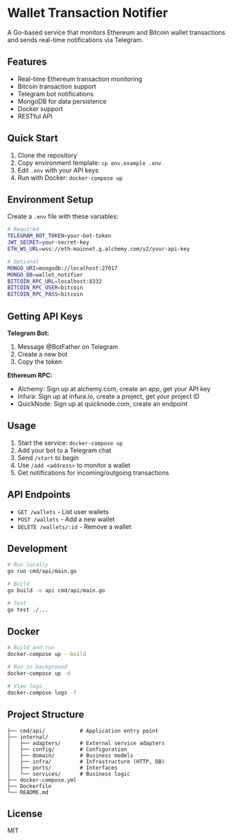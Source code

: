 # Wallet Transaction Notifier

A Go-based service that monitors Ethereum and Bitcoin wallet transactions and sends real-time notifications via Telegram.

## Features

- Real-time Ethereum transaction monitoring
- Bitcoin transaction support
- Telegram bot notifications
- MongoDB for data persistence
- Docker support
- RESTful API

## Quick Start

1. Clone the repository
2. Copy environment template: `cp env.example .env`
3. Edit `.env` with your API keys
4. Run with Docker: `docker-compose up`

## Environment Setup

Create a `.env` file with these variables:

```bash
# Required
TELEGRAM_BOT_TOKEN=your-bot-token
JWT_SECRET=your-secret-key
ETH_WS_URL=wss://eth-mainnet.g.alchemy.com/v2/your-api-key

# Optional
MONGO_URI=mongodb://localhost:27017
MONGO_DB=wallet_notifier
BITCOIN_RPC_URL=localhost:8332
BITCOIN_RPC_USER=bitcoin
BITCOIN_RPC_PASS=bitcoin
```

## Getting API Keys

**Telegram Bot:**
1. Message @BotFather on Telegram
2. Create a new bot
3. Copy the token

**Ethereum RPC:**
- Alchemy: Sign up at alchemy.com, create an app, get your API key
- Infura: Sign up at infura.io, create a project, get your project ID
- QuickNode: Sign up at quicknode.com, create an endpoint

## Usage

1. Start the service: `docker-compose up`
2. Add your bot to a Telegram chat
3. Send `/start` to begin
4. Use `/add <address>` to monitor a wallet
5. Get notifications for incoming/outgoing transactions

## API Endpoints

- `GET /wallets` - List user wallets
- `POST /wallets` - Add a new wallet
- `DELETE /wallets/:id` - Remove a wallet

## Development

```bash
# Run locally
go run cmd/api/main.go

# Build
go build -o api cmd/api/main.go

# Test
go test ./...
```

## Docker

```bash
# Build and run
docker-compose up --build

# Run in background
docker-compose up -d

# View logs
docker-compose logs -f
```

## Project Structure

```
├── cmd/api/           # Application entry point
├── internal/
│   ├── adapters/      # External service adapters
│   ├── config/        # Configuration
│   ├── domain/        # Business models
│   ├── infra/         # Infrastructure (HTTP, DB)
│   ├── ports/         # Interfaces
│   └── services/      # Business logic
├── docker-compose.yml
├── Dockerfile
└── README.md
```

## License

MIT
